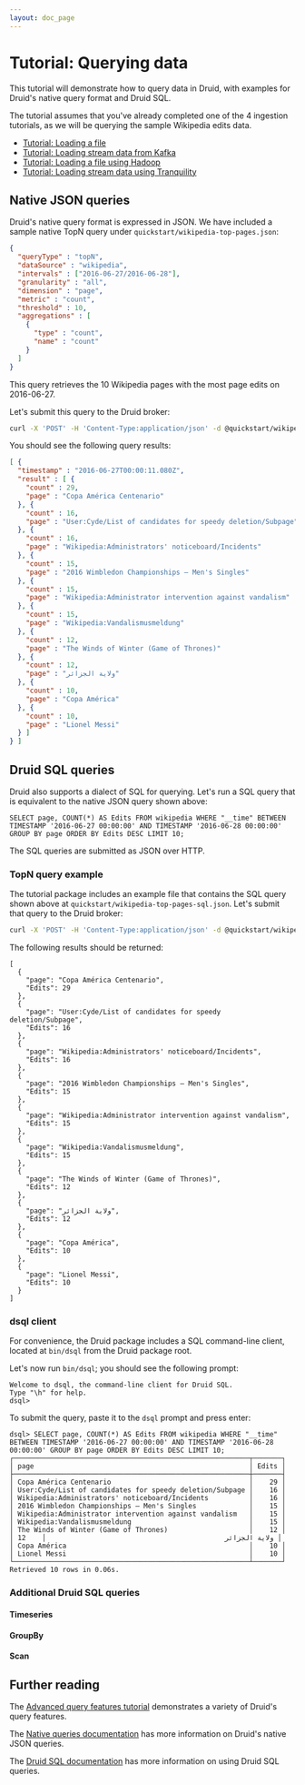 ```yaml
---
layout: doc_page
---
```


# Tutorial: Querying data

This tutorial will demonstrate how to query data in Druid, with examples for Druid's native query format and Druid SQL.

The tutorial assumes that you've already completed one of the 4 ingestion tutorials, as we will be querying the sample Wikipedia edits data.

* [Tutorial: Loading a file](/docs/VERSION/tutorials/tutorial-batch.html)
* [Tutorial: Loading stream data from Kafka](/docs/VERSION/tutorials/tutorial-kafka.html)
* [Tutorial: Loading a file using Hadoop](/docs/VERSION/tutorials/tutorial-batch-hadoop.html)
* [Tutorial: Loading stream data using Tranquility](/docs/VERSION/tutorials/tutorial-tranquility.html)

## Native JSON queries

Druid's native query format is expressed in JSON. We have included a sample native TopN query under `quickstart/wikipedia-top-pages.json`:

```json
{
  "queryType" : "topN",
  "dataSource" : "wikipedia",
  "intervals" : ["2016-06-27/2016-06-28"],
  "granularity" : "all",
  "dimension" : "page",
  "metric" : "count",
  "threshold" : 10,
  "aggregations" : [
    {
      "type" : "count",
      "name" : "count"
    }
  ]
}
```

This query retrieves the 10 Wikipedia pages with the most page edits on 2016-06-27.

Let's submit this query to the Druid broker:

```bash
curl -X 'POST' -H 'Content-Type:application/json' -d @quickstart/wikipedia-top-pages.json http://localhost:8082/druid/v2?pretty
```

You should see the following query results:

```json
[ {
  "timestamp" : "2016-06-27T00:00:11.080Z",
  "result" : [ {
    "count" : 29,
    "page" : "Copa América Centenario"
  }, {
    "count" : 16,
    "page" : "User:Cyde/List of candidates for speedy deletion/Subpage"
  }, {
    "count" : 16,
    "page" : "Wikipedia:Administrators' noticeboard/Incidents"
  }, {
    "count" : 15,
    "page" : "2016 Wimbledon Championships – Men's Singles"
  }, {
    "count" : 15,
    "page" : "Wikipedia:Administrator intervention against vandalism"
  }, {
    "count" : 15,
    "page" : "Wikipedia:Vandalismusmeldung"
  }, {
    "count" : 12,
    "page" : "The Winds of Winter (Game of Thrones)"
  }, {
    "count" : 12,
    "page" : "ولاية الجزائر"
  }, {
    "count" : 10,
    "page" : "Copa América"
  }, {
    "count" : 10,
    "page" : "Lionel Messi"
  } ]
} ]
```

## Druid SQL queries

Druid also supports a dialect of SQL for querying. Let's run a SQL query that is equivalent to the native JSON query shown above:

```
SELECT page, COUNT(*) AS Edits FROM wikipedia WHERE "__time" BETWEEN TIMESTAMP '2016-06-27 00:00:00' AND TIMESTAMP '2016-06-28 00:00:00' GROUP BY page ORDER BY Edits DESC LIMIT 10;
```

The SQL queries are submitted as JSON over HTTP.

### TopN query example

The tutorial package includes an example file that contains the SQL query shown above at `quickstart/wikipedia-top-pages-sql.json`. Let's submit that query to the Druid broker:

```bash
curl -X 'POST' -H 'Content-Type:application/json' -d @quickstart/wikipedia-top-pages-sql.json http://localhost:8082/druid/v2/sql
```

The following results should be returned:

```
[
  {
    "page": "Copa América Centenario",
    "Edits": 29
  },
  {
    "page": "User:Cyde/List of candidates for speedy deletion/Subpage",
    "Edits": 16
  },
  {
    "page": "Wikipedia:Administrators' noticeboard/Incidents",
    "Edits": 16
  },
  {
    "page": "2016 Wimbledon Championships – Men's Singles",
    "Edits": 15
  },
  {
    "page": "Wikipedia:Administrator intervention against vandalism",
    "Edits": 15
  },
  {
    "page": "Wikipedia:Vandalismusmeldung",
    "Edits": 15
  },
  {
    "page": "The Winds of Winter (Game of Thrones)",
    "Edits": 12
  },
  {
    "page": "ولاية الجزائر",
    "Edits": 12
  },
  {
    "page": "Copa América",
    "Edits": 10
  },
  {
    "page": "Lionel Messi",
    "Edits": 10
  }
]
```

### dsql client

For convenience, the Druid package includes a SQL command-line client, located at `bin/dsql` from the Druid package root.

Let's now run `bin/dsql`; you should see the following prompt:

```
Welcome to dsql, the command-line client for Druid SQL.
Type "\h" for help.
dsql> 
```

To submit the query, paste it to the `dsql` prompt and press enter:

```
dsql> SELECT page, COUNT(*) AS Edits FROM wikipedia WHERE "__time" BETWEEN TIMESTAMP '2016-06-27 00:00:00' AND TIMESTAMP '2016-06-28 00:00:00' GROUP BY page ORDER BY Edits DESC LIMIT 10;
┌──────────────────────────────────────────────────────────┬───────┐
│ page                                                     │ Edits │
├──────────────────────────────────────────────────────────┼───────┤
│ Copa América Centenario                                  │    29 │
│ User:Cyde/List of candidates for speedy deletion/Subpage │    16 │
│ Wikipedia:Administrators' noticeboard/Incidents          │    16 │
│ 2016 Wimbledon Championships – Men's Singles             │    15 │
│ Wikipedia:Administrator intervention against vandalism   │    15 │
│ Wikipedia:Vandalismusmeldung                             │    15 │
│ The Winds of Winter (Game of Thrones)                    │    12 │
│ ولاية الجزائر                                            │    12 │
│ Copa América                                             │    10 │
│ Lionel Messi                                             │    10 │
└──────────────────────────────────────────────────────────┴───────┘
Retrieved 10 rows in 0.06s.
```

### Additional Druid SQL queries

#### Timeseries

#### GroupBy

#### Scan

## Further reading

The [Advanced query features tutorial](/docs/VERSION/tutorials/tutorial-query-advanced.html) demonstrates a variety of Druid's query features.

The [Native queries documentation](/docs/VERSION/querying/native.html) has more information on Druid's native JSON queries.

The [Druid SQL documentation](/docs/VERSION/querying/sql.html) has more information on using Druid SQL queries.